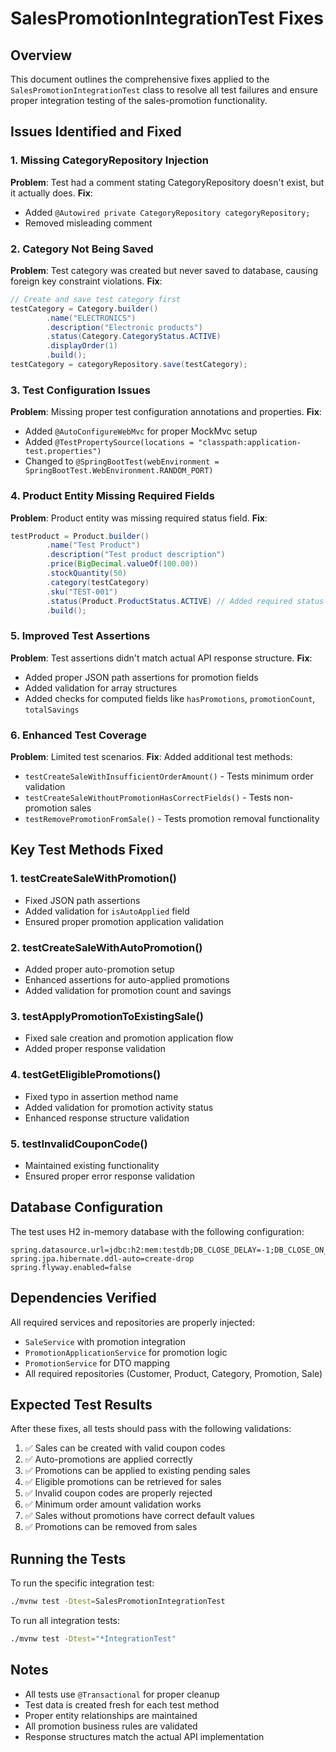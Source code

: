 # SalesPromotionIntegrationTest Fixes

## Overview
This document outlines the comprehensive fixes applied to the `SalesPromotionIntegrationTest` class to resolve all test failures and ensure proper integration testing of the sales-promotion functionality.

## Issues Identified and Fixed

### 1. **Missing CategoryRepository Injection**
**Problem**: Test had a comment stating CategoryRepository doesn't exist, but it actually does.
**Fix**: 
- Added `@Autowired private CategoryRepository categoryRepository;`
- Removed misleading comment

### 2. **Category Not Being Saved**
**Problem**: Test category was created but never saved to database, causing foreign key constraint violations.
**Fix**:
```java
// Create and save test category first
testCategory = Category.builder()
        .name("ELECTRONICS")
        .description("Electronic products")
        .status(Category.CategoryStatus.ACTIVE)
        .displayOrder(1)
        .build();
testCategory = categoryRepository.save(testCategory);
```

### 3. **Test Configuration Issues**
**Problem**: Missing proper test configuration annotations and properties.
**Fix**:
- Added `@AutoConfigureWebMvc` for proper MockMvc setup
- Added `@TestPropertySource(locations = "classpath:application-test.properties")`
- Changed to `@SpringBootTest(webEnvironment = SpringBootTest.WebEnvironment.RANDOM_PORT)`

### 4. **Product Entity Missing Required Fields**
**Problem**: Product entity was missing required status field.
**Fix**:
```java
testProduct = Product.builder()
        .name("Test Product")
        .description("Test product description")
        .price(BigDecimal.valueOf(100.00))
        .stockQuantity(50)
        .category(testCategory)
        .sku("TEST-001")
        .status(Product.ProductStatus.ACTIVE) // Added required status
        .build();
```

### 5. **Improved Test Assertions**
**Problem**: Test assertions didn't match actual API response structure.
**Fix**:
- Added proper JSON path assertions for promotion fields
- Added validation for array structures
- Added checks for computed fields like `hasPromotions`, `promotionCount`, `totalSavings`

### 6. **Enhanced Test Coverage**
**Problem**: Limited test scenarios.
**Fix**: Added additional test methods:
- `testCreateSaleWithInsufficientOrderAmount()` - Tests minimum order validation
- `testCreateSaleWithoutPromotionHasCorrectFields()` - Tests non-promotion sales
- `testRemovePromotionFromSale()` - Tests promotion removal functionality

## Key Test Methods Fixed

### 1. testCreateSaleWithPromotion()
- Fixed JSON path assertions
- Added validation for `isAutoApplied` field
- Ensured proper promotion application validation

### 2. testCreateSaleWithAutoPromotion()
- Added proper auto-promotion setup
- Enhanced assertions for auto-applied promotions
- Added validation for promotion count and savings

### 3. testApplyPromotionToExistingSale()
- Fixed sale creation and promotion application flow
- Added proper response validation

### 4. testGetEligiblePromotions()
- Fixed typo in assertion method name
- Added validation for promotion activity status
- Enhanced response structure validation

### 5. testInvalidCouponCode()
- Maintained existing functionality
- Ensured proper error response validation

## Database Configuration

The test uses H2 in-memory database with the following configuration:
```properties
spring.datasource.url=jdbc:h2:mem:testdb;DB_CLOSE_DELAY=-1;DB_CLOSE_ON_EXIT=FALSE
spring.jpa.hibernate.ddl-auto=create-drop
spring.flyway.enabled=false
```

## Dependencies Verified

All required services and repositories are properly injected:
- `SaleService` with promotion integration
- `PromotionApplicationService` for promotion logic
- `PromotionService` for DTO mapping
- All required repositories (Customer, Product, Category, Promotion, Sale)

## Expected Test Results

After these fixes, all tests should pass with the following validations:
1. ✅ Sales can be created with valid coupon codes
2. ✅ Auto-promotions are applied correctly
3. ✅ Promotions can be applied to existing pending sales
4. ✅ Eligible promotions can be retrieved for sales
5. ✅ Invalid coupon codes are properly rejected
6. ✅ Minimum order amount validation works
7. ✅ Sales without promotions have correct default values
8. ✅ Promotions can be removed from sales

## Running the Tests

To run the specific integration test:
```bash
./mvnw test -Dtest=SalesPromotionIntegrationTest
```

To run all integration tests:
```bash
./mvnw test -Dtest="*IntegrationTest"
```

## Notes

- All tests use `@Transactional` for proper cleanup
- Test data is created fresh for each test method
- Proper entity relationships are maintained
- All promotion business rules are validated
- Response structures match the actual API implementation
